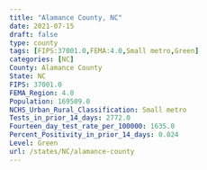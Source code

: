 ```yaml
---
title: "Alamance County, NC"
date: 2021-07-15
draft: false
type: county
tags: [FIPS:37001.0,FEMA:4.0,Small metro,Green]
categories: [NC]
County: Alamance County
State: NC
FIPS: 37001.0
FEMA_Region: 4.0
Population: 169509.0
NCHS_Urban_Rural_Classification: Small metro
Tests_in_prior_14_days: 2772.0
Fourteen_day_test_rate_per_100000: 1635.0
Percent_Positivity_in_prior_14_days: 0.024
Level: Green
url: /states/NC/alamance-county
---
```



